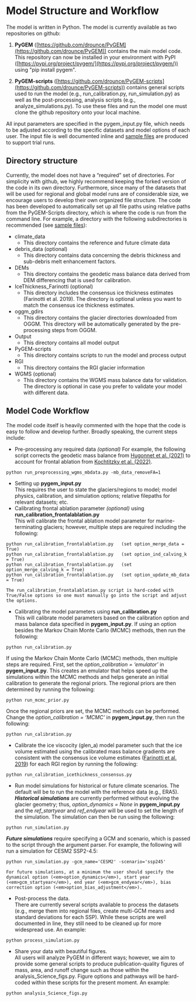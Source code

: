 # Model Structure and Workflow
The model is written in Python. The model is currently available as two repositories on github:

1. **PyGEM** ([https://github.com/drounce/PyGEM](https://github.com/drounce/PyGEM)) contains the main model code.  This repository can now be installed in your environment with PyPI ([https://pypi.org/project/pygem/](https://pypi.org/project/pygem/)) using "pip install pygem".

2. **PyGEM-scripts** ([https://github.com/drounce/PyGEM-scripts](https://github.com/drounce/PyGEM-scripts)) contains general scripts used to run the model (e.g., run_calibration.py, run_simulation.py) as well as the post-processing, analysis scripts (e.g., analyze_simulations.py). To use these files and run the model one must clone the github repository onto your local machine.

All input parameters are specified in the pygem_input.py file, which needs to be adjusted according to the specific datasets and model options of each user. The input file is well documented inline and [sample files](https://drive.google.com/drive/folders/13kiU00Zz2swN5OzwXiWIQTj_JLEHnDgZ) are produced to support trial runs.

## Directory structure
Currently, the model does not have a “required” set of directories. For simplicity with github, we highly recommend keeping the forked version of the code in its own directory. Furthermore, since many of the datasets that will be used for regional and global model runs are of considerable size, we encourage users to develop their own organized file structure. The code has been developed to automatically set up all file paths using relative paths from the PyGEM-Scripts directory, which is where the code is run from the command line. For example, a directory with the following subdirectories is recommended (see [sample files](https://drive.google.com/drive/folders/13kiU00Zz2swN5OzwXiWIQTj_JLEHnDgZ)):

* climate_data
  - This directory contains the reference and future climate data
* debris_data (optional)
  - This directory contains data concerning the debris thickness and sub-debris melt enhancement factors. 
* DEMs
  - This directory contains the geodetic mass balance data derived from DEM differencing that is used for calibration.
* IceThickness_Farinotti (optional)
  - This directory includes the consensus ice thickness estimates (Farinotti et al. 2019). The directory is optional unless you want to match the consensus ice thickness estimates.
* oggm_gdirs
  - This directory contains the glacier directories downloaded from OGGM. This directory will be automatically generated by the pre-processing steps from OGGM.
* Output
  - This directory contains all model output
* PyGEM-scripts
  - This directory contains scripts to run the model and process output
* RGI
  - This directory contains the RGI glacier information
* WGMS (optional)
  - This directory contains the WGMS mass balance data for validation. The directory is optional in case you prefer to validate your model with different data.

## Model Code Workflow
The model code itself is heavily commented with the hope that the code is easy to follow and develop further. Broadly speaking, the current steps include:
* Pre-processing any required data <em>(optional)</em>
For example, the following script corrects the geodetic mass balance from [Hugonnet et al. (2021)](https://www.nature.com/articles/s41586-021-03436-z) to account for frontal ablation from [Kochtitzky et al. (2022)](https://www.nature.com/articles/s41467-022-33231-x).
```
python run_preprocessing_wgms_mbdata.py -mb_data_removeFA=1
```

* Setting up **pygem_input.py** <br>This requires the user to state the glaciers/regions to model; model physics, calibration, and simulation options; relative filepaths for relevant datasets; etc.
* Calibrating frontal ablation parameter <em>(optional)</em> using **run_calibration_frontalablation.py** <br>This will calibrate the frontal ablation model parameter for marine-terminating glaciers; however, multiple steps are required including the following:
```
python run_calibration_frontalablation.py   (set option_merge_data = True)
python run_calibration_frontalablation.py   (set option_ind_calving_k = True)
python run_calibration_frontalablation.py   (set option_merge_calving_k = True)
python run_calibration_frontalablation.py   (set option_update_mb_data = True)
```
```{note}
The run_calibration_frontalablation.py script is hard-coded with True/False options so one must manually go into the script and adjust the options. 
```
* Calibrating the model parameters using **run_calibration.py** <br>This will calibrate model parameters based on the calibration option and mass balance data specified in **pygem_input.py**. If using an option besides the Markov Chain Monte Carlo (MCMC) methods, then run the following:
```
python run_calibration.py
```
If using the Markov Chain Monte Carlo (MCMC) methods, then multiple steps are required. First, set the <em>option_calibration = ‘emulator’</em> in **pygem_input.py**. This creates an emulator that helps speed up the simulations within the MCMC methods and helps generate an initial calibration to generate the regional priors. The regional priors are then determined by running the following:
```
python run_mcmc_prior.py
```
Once the regional priors are set, the MCMC methods can be performed.  Change the <em>option_calibration = ‘MCMC’</em> in **pygem_input.py**, then run the following:
```
python run_calibration.py
```
* Calibrate the ice viscocity (glen_a) model parameter such that the ice volume estimated using the calibrated mass balance gradients are consistent with the consensus ice volume estimates ([Farinotti et al. 2019]((https://www.nature.com/articles/s41561-019-0300-3))) for each RGI region by running the following:
```
python run_calibration_icethickness_consensus.py
```
* Run model simulations for historical or future climate scenarios. The default will be to run the model with the reference data (e.g., ERA5). <br><em>**Historical simulations**</em> are currently performed without evolving the glacier geometry; thus, <em>option_dynamics = None</em> in **pygem_input.py** and the <em>ref_startyear</em> and <em>ref_endyear</em> will be used to set the length of the simulation. The simulation can then be run using the following:
```
python run_simulation.py
```
<em>**Future simulations**</em> require specifying a GCM and scenario, which is passed to the script through the argument parser. For example, the following will run a simulation for CESM2 SSP2-4.5:
```
python run_simulation.py -gcm_name='CESM2' -scenario='ssp245'
```
```{note}
For future simulations, at a minimum the user should specify the dynamical option (<em>option_dynamics</em>), start year (<em>gcm_startyear</em>), end year (<em>gcm_endyear</em>), bias correction option (<em>option_bias_adjustment</em>).
```
* Post-process the data. <br>There are currently several scripts available to process the datasets (e.g., merge them into regional files, create multi-GCM means and standard deviations for each SSP). While these scripts are well documented in line, they still need to be cleaned up for more widespread use.  An example:
```
python process_simulation.py
```
* Share your data with beautiful figures. <br>All users will analyze PyGEM in different ways; however, we aim to provide some general scripts to produce publication-quality figures of mass, area, and runoff change such as those within the analysis_Science_figs.py. Figure options and pathways will be hard-coded within these scripts for the present moment. An example:
```
python analysis_Science_figs.py
```